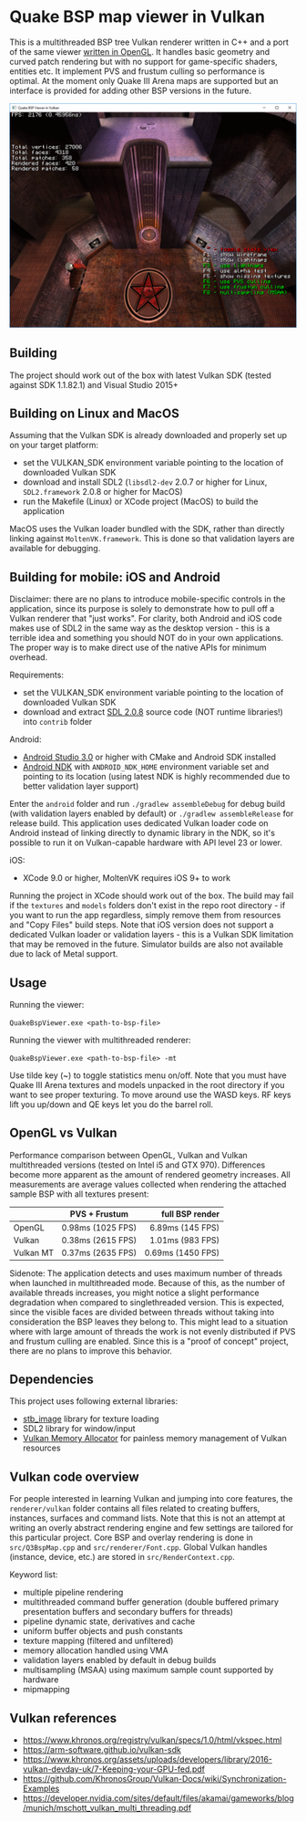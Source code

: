 Quake BSP map viewer in Vulkan
================

This is a multithreaded BSP tree Vulkan renderer written in C++ and a port of the same viewer [written in OpenGL](https://github.com/kondrak/quake_bsp_viewer_vr). It handles basic geometry and curved patch rendering but with no support for game-specific shaders, entities etc. It implement PVS and frustum culling so performance is optimal. At the moment only Quake III Arena maps are supported but an interface is provided for adding other BSP versions in the future.

![Screenshot](qbspvk.png?raw=true)

Building
-----
The project should work out of the box with latest Vulkan SDK (tested against SDK 1.1.82.1) and Visual Studio 2015+

Building on Linux and MacOS
-----
Assuming that the Vulkan SDK is already downloaded and properly set up on your target platform:
- set the VULKAN_SDK environment variable pointing to the location of downloaded Vulkan SDK
- download and install SDL2 (`libsdl2-dev` 2.0.7 or higher for Linux, `SDL2.framework` 2.0.8 or higher for MacOS)
- run the Makefile (Linux) or XCode project (MacOS) to build the application

MacOS uses the Vulkan loader bundled with the SDK, rather than directly linking against `MoltenVK.framework`. This is done so that validation layers are available for debugging.

Building for mobile: iOS and Android
-----
Disclaimer: there are no plans to introduce mobile-specific controls in the application, since its purpose is solely to demonstrate how to pull off a Vulkan renderer that "just works". For clarity, both Android and iOS code makes use of SDL2 in the same way as the desktop version - this is a terrible idea and something you should NOT do in your own applications. The proper way is to make direct use of the native APIs for minimum overhead.

Requirements:
- set the VULKAN_SDK environment variable pointing to the location of downloaded Vulkan SDK
- download and extract [SDL 2.0.8](http://libsdl.org/release/SDL2-2.0.8.zip) source code (NOT runtime libraries!) into `contrib` folder

Android:
- [Android Studio 3.0](https://developer.android.com/studio) or higher with CMake and Android SDK installed
- [Android NDK](https://developer.android.com/ndk/downloads) with `ANDROID_NDK_HOME` environment variable set and pointing to its location (using latest NDK is highly recommended due to better validation layer support)

Enter the `android` folder and run `./gradlew assembleDebug` for debug build (with validation layers enabled by default) or `./gradlew assembleRelease` for release build. This application uses dedicated Vulkan loader code on Android instead of linking directly to dynamic library in the NDK, so it's possible to run it on Vulkan-capable hardware with API level 23 or lower.

iOS:
- XCode 9.0 or higher, MoltenVK requires iOS 9+ to work

Running the project in XCode should work out of the box. The build may fail if the `textures` and `models` folders don't exist in the repo root directory - if you want to run the app regardless, simply remove them from resources and "Copy Files" build steps. Note that iOS version does not support a dedicated Vulkan loader or validation layers - this is a Vulkan SDK limitation that may be removed in the future. Simulator builds are also not available due to lack of Metal support.

Usage
-----
Running the viewer:

<code>QuakeBspViewer.exe &lt;path-to-bsp-file&gt; </code>

Running the viewer with multithreaded renderer:

<code>QuakeBspViewer.exe &lt;path-to-bsp-file&gt; -mt </code>

Use tilde key (~) to toggle statistics menu on/off. Note that you must have Quake III Arena textures and models unpacked in the root directory if you want to see proper texturing. To move around use the WASD keys. RF keys lift you up/down and QE keys let you do the barrel roll.

OpenGL vs Vulkan
----------------
Performance comparison between OpenGL, Vulkan and Vulkan multithreaded versions (tested on Intel i5 and GTX 970). Differences become more apparent as the amount of rendered geometry increases. All measurements are average values collected when rendering the attached sample BSP with all textures present:

|           |   PVS + Frustum   |  full BSP render  |
|-----------|:-----------------:|------------------:|
|  OpenGL   | 0.98ms (1025 FPS) | 6.89ms (145 FPS)  |
|  Vulkan   | 0.38ms (2615 FPS) | 1.01ms (983 FPS)  |
| Vulkan MT | 0.37ms (2635 FPS) | 0.69ms (1450 FPS) |

Sidenote: The application detects and uses maximum number of threads when launched in multithreaded mode. Because of this, as the number of available threads increases, you might notice a slight performance degradation when compared to singlethreaded version. This is expected, since the visible faces are divided between threads without taking into consideration the BSP leaves they belong to. This might lead to a situation where with large amount of threads the work is not evenly distributed if PVS and frustum culling are enabled. Since this is a "proof of concept" project, there are no plans to improve this behavior.

Dependencies
-------
This project uses following external libraries:

- [stb_image](https://github.com/nothings/stb) library for texture loading
- SDL2 library for window/input
- [Vulkan Memory Allocator](https://github.com/GPUOpen-LibrariesAndSDKs/VulkanMemoryAllocator) for painless memory management of Vulkan resources

Vulkan code overview
-------
For people interested in learning Vulkan and jumping into core features, the `renderer/vulkan` folder contains all files related to creating buffers, instances, surfaces and command lists. Note that this is not an attempt at writing an overly abstract rendering engine and few settings are tailored for this particular project. Core BSP and overlay rendering is done in `src/Q3BspMap.cpp` and `src/renderer/Font.cpp`. Global Vulkan handles (instance, device, etc.) are stored in `src/RenderContext.cpp`.

Keyword list:
- multiple pipeline rendering
- multithreaded command buffer generation (double buffered primary presentation buffers and secondary buffers for threads)
- pipeline dynamic state, derivatives and cache
- uniform buffer objects and push constants
- texture mapping (filtered and unfiltered)
- memory allocation handled using VMA
- validation layers enabled by default in debug builds
- multisampling (MSAA) using maximum sample count supported by hardware
- mipmapping

Vulkan references
-------
- https://www.khronos.org/registry/vulkan/specs/1.0/html/vkspec.html
- https://arm-software.github.io/vulkan-sdk
- https://www.khronos.org/assets/uploads/developers/library/2016-vulkan-devday-uk/7-Keeping-your-GPU-fed.pdf
- https://github.com/KhronosGroup/Vulkan-Docs/wiki/Synchronization-Examples
- https://developer.nvidia.com/sites/default/files/akamai/gameworks/blog/munich/mschott_vulkan_multi_threading.pdf
